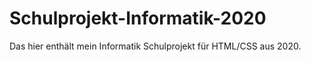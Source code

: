 # Schulprojekt-Informatik-2020
Das hier enthält mein Informatik Schulprojekt für HTML/CSS aus 2020.
